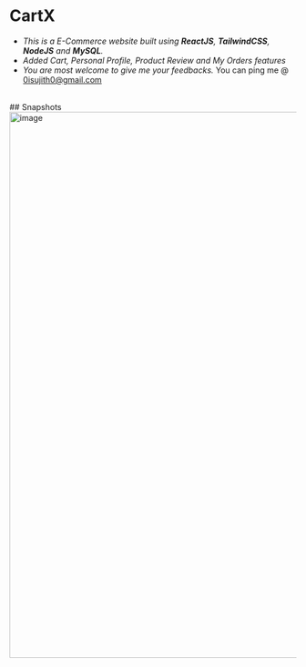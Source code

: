 # CartX
- *This is a E-Commerce website built using **ReactJS**, **TailwindCSS**, **NodeJS** and **MySQL**.*
- *Added Cart, Personal Profile, Product Review and My Orders features*
- *You are most welcome to give me your feedbacks.*
You can ping me @ <0isujith0@gmail.com>
<br>
## Snapshots
<br>
<img width="960" alt="image" src="https://github.com/5ujith/CartX-Frontend/assets/75260608/a8d9d76d-4339-4f7a-ae79-97eab1961da4">
<br>
